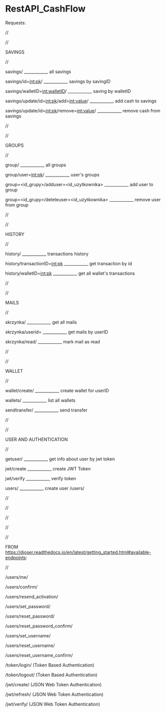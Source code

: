# RestAPI_CashFlow
Requests:

//

//

SAVINGS
 
//


savings/                                                          ____________ all savings

savings/id=<int:pk>/                                              ____________ savings by savingID

savings/walletID=<int:walletID>/                                  ____________ saving by walletID

savings/update/id=<int:pk>/add=<int:value>/                       ____________ add cash to savings

savings/update/id=<int:pk>/remove=<int:value>/                    ____________ remove cash from savings

//

//

GROUPS

//

group/																														____________ all groups

group/user=<int:pk>/																							____________ user's groups

group=<id_grupy>/adduser=<id_uzytkownika>													____________ add user to group

group=<id_grupy>/deleteuser=<id_uzytkownika>											____________ remove user from group

//

//

HISTORY

//

history/																													____________ transactions history

history/transactionID=<int:pk>																		____________ get transaction by id

history/walletID=<int:pk>																					____________ get all wallet's transactions

//

//

MAILS

//

skrzynka/																													____________ get all mails

skrzynka/userid=<odbiorcaID>																			____________ get mails by userID

skrzynka/read/<pk>																								____________ mark mail as read

//

//

WALLET

//

wallet/create/   ____________ create wallet for userID

wallets/ ____________ list all wallets

sendtransfer/  ____________ send transfer 

//


//

USER AND AUTHENTICATION

//

getuser/																													____________ get info about user by jwt token

jwt/create																												____________ create JWT Token

jwt/verify																												____________ verify token

users/																														____________ create user
/users/


//

//

//

//

//

FROM https://djoser.readthedocs.io/en/latest/getting_started.html#available-endpoints:

//

/users/me/

/users/confirm/

/users/resend_activation/

/users/set_password/

/users/reset_password/

/users/reset_password_confirm/

/users/set_username/

/users/reset_username/

/users/reset_username_confirm/

/token/login/ (Token Based Authentication)

/token/logout/ (Token Based Authentication)

/jwt/create/ (JSON Web Token Authentication)

/jwt/refresh/ (JSON Web Token Authentication)

/jwt/verify/ (JSON Web Token Authentication)

